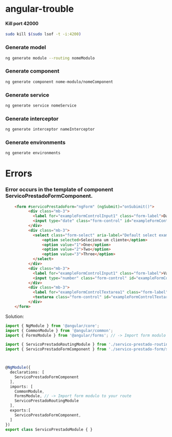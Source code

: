# angular-trouble

#### Kill port 42000
```bash
sudo kill $(sudo lsof -t -i:4200)
```

### Generate model 

```bash
ng generate module --routing nomeModulo
```

### Generate component 

```bash
ng generate component nome-modulo/nomeComponent
```

### Generate service 

```bash
ng generate service nomeService
```

### Generate interceptor 

```bash
ng generate interceptor nameInterceptor
```

### Generate environments

```bash
ng generate environments
```


# Errors
###  Error occurs in the template of component ServicoPrestadoFormComponent.
```html
    <form #servicoPrestadoForm="ngForm" (ngSubmit)="onSubimit()">
          <div class="mb-3">
            <label for="exampleFormControlInput1" class="form-label">Data</label>
            <input type="date" class="form-control" id="exampleFormControlInput1">
          </div>
          <div class="mb-3">
            <select class="form-select" aria-label="Default select example">
                <option selected>Seleciona um cliente</option>
                <option value="1">One</option>
                <option value="2">Two</option>
                <option value="3">Three</option>
            </select>
          </div>
          <div class="mb-3">
            <label for="exampleFormControlInput1" class="form-label">Valor</label>
            <input type="number" class="form-control" id="exampleFormControlInput1" placeholder="name@example.com">
          </div>
          <div class="mb-3">
            <label for="exampleFormControlTextarea1" class="form-label">Descrição</label>
            <textarea class="form-control" id="exampleFormControlTextarea1" rows="3"></textarea>
          </div>
    </form> 
```
Solution:
```typescript
import { NgModule } from '@angular/core';
import { CommonModule } from '@angular/common';
import { FormsModule } from '@angular/forms'; // -> Import form modulo to your route

import { ServicoPrestadoRoutingModule } from './servico-prestado-routing.module';
import { ServicoPrestadoFormComponent } from './servico-prestado-form/servico-prestado-form.component';



@NgModule({
  declarations: [
    ServicoPrestadoFormComponent
  ],
  imports: [
    CommonModule,
    FormsModule, // -> Import form modulo to your route
    ServicoPrestadoRoutingModule
  ],
  exports:[
    ServicoPrestadoFormComponent,
  ]
})
export class ServicoPrestadoModule { } 
```
